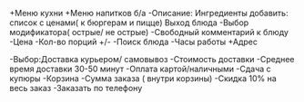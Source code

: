 +Меню кухни 
+Меню напитков б/а
-Описание:
 Ингредиенты добавить: список с ценами( к бюргерам и пицце)
 Выход блюда
-Выбор модификатора( острые/ не острые)
-Свободный комментарий к блюду
-Цена 
-Кол-во порций +/-
-Поиск блюда
-Часы работы
+Адрес

-Выбор:Доставка курьером/ самовывоз 
-Стоимость доставки 
-Среднее время доставки 30-50 минут 
-Оплата картой/наличными
-Сдача с купюры
-Корзина
-Сумма заказа ( внутри корзины)
-Скидка 10% на весь заказ 
-Заказать по телефону